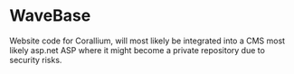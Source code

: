 # WaveBase

Website code for Corallium, will most likely be integrated into a CMS most likely asp.net ASP where it might become a private repository due to security risks. 
